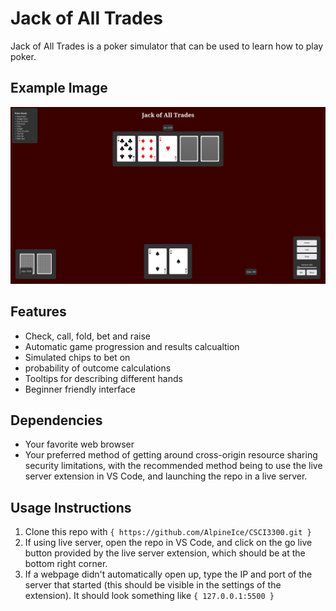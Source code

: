 # Jack of All Trades
Jack of All Trades is a poker simulator that can be used to learn how to play poker.


## Example Image
![Example Image](res/readmeImage.png)

## Features
* Check, call, fold, bet and raise
* Automatic game progression and results calcualtion
* Simulated chips to bet on
* probability of outcome calculations
* Tooltips for describing different hands
* Beginner friendly interface

## Dependencies
* Your favorite web browser
* Your preferred method of getting around cross-origin resource sharing security limitations, with the 
  recommended method being to use the live server extension in VS Code, and launching the repo in a live 
  server.

## Usage Instructions
1. Clone this repo with `{ https://github.com/AlpineIce/CSCI3300.git }`
2. If using live server, open the repo in VS Code, and click on the go live button provided by the live 
   server extension, which should be at the bottom right corner.
3. If a webpage didn't automatically open up, type the IP and port of the server that started (this should 
   be visible in the settings of the extension). It should look something like `{ 127.0.0.1:5500 }`
